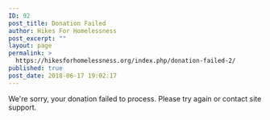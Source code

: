 ```yaml
---
ID: 92
post_title: Donation Failed
author: Hikes For Homelessness
post_excerpt: ""
layout: page
permalink: >
  https://hikesforhomelessness.org/index.php/donation-failed-2/
published: true
post_date: 2018-06-17 19:02:17
---
```

We&#039;re sorry, your donation failed to process. Please try again or contact site support.